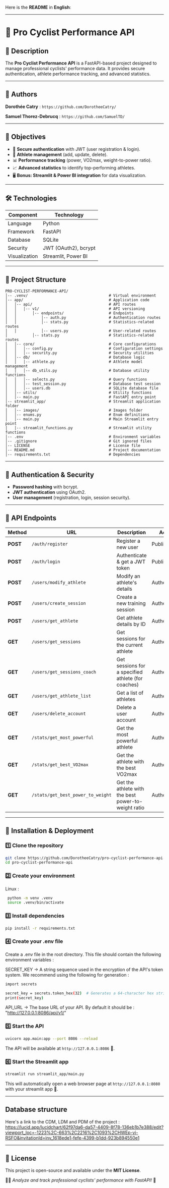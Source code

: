 Here is the **README** in **English**:  

---

# 🚴 Pro Cyclist Performance API  

## 📌 Description  
The **Pro Cyclist Performance API** is a FastAPI-based project designed to manage professional cyclists' performance data. It provides secure authentication, athlete performance tracking, and advanced statistics.  

---

## 👥 Authors 
**Dorothée Catry** : `https://github.com/DorotheeCatry/` 

**Samuel Thorez-Debrucq** : `https://github.com/SamuelTD/`


---

## 🎯 Objectives  
- 🔐 **Secure authentication** with JWT (user registration & login).  
- 🚴 **Athlete management** (add, update, delete).  
- 📊 **Performance tracking** (power, VO2max, weight-to-power ratio).  
- 📈 **Advanced statistics** to identify top-performing athletes.  
- 🖥 **Bonus: Streamlit & Power BI integration** for data visualization.  

---

## 🛠 Technologies  
| **Component** | **Technology** |
|--------------|---------------|
| Language | Python |
| Framework | FastAPI |
| Database | SQLite |
| Security | JWT (OAuth2), bcrypt |
| Visualization | Streamlit, Power BI |

---

## 📂 Project Structure  

```
PRO-CYCLIST-PERFORMANCE-API/
│-- .venv/                                    # Virtual environment
│-- app/                                      # Application code
│   │-- api/                                  # API routes
│   │   │-- v1/                               # API versioning
│   │       │-- endpoints/                    # Endpoints
│   │           │-- auth.py                   # Authentication routes
│   │           │-- stats.py                  # Statistics-related routes
│   │           │-- users.py                  # User-related routes
│           │-- stats.py                      # Statistics-related routes
│   │-- core/                                 # Core configurations
│   │   │-- config.py                         # Configuration settings
│   │   │-- security.py                       # Security utilities
│   │-- db/                                   # Database logic
│   │   │-- athlete.py                        # Athlete model management
│   │   │-- db_utils.py                       # Database utility functions
│   │   │-- selects.py                        # Query functions
│   │   │-- test_session.py                   # Database test session
│   │   │-- users.db                          # SQLite database file
│   │-- utils/                                # Utility functions
│   │-- main.py                               # FastAPI entry point
│-- streamlit_app/                            # Streamlit application folder
│   │-- images/                               # Images folder
│   │-- enums.py                              # Enum definitions
│   │-- main.py                               # Main Streamlit entry point
│   │-- streamlit_functions.py                # Streamlit utility functions
│-- .env                                      # Environment variables
│-- .gitignore                                # Git ignored files
│-- LICENSE                                   # License file
│-- README.md                                 # Project documentation
│-- requirements.txt                          # Dependencies

```

---

## 🔑 Authentication & Security  
- **Password hashing** with bcrypt.  
- **JWT authentication** using OAuth2.  
- **User management** (registration, login, session security).  

---

## 📌 API Endpoints  
| Method   | URL                                | Description                                                            | Access        |
|----------|------------------------------------|------------------------------------------------------------------------|---------------|
| **POST** | `/auth/register`                   | Register a new user                                                    | Public        |
| **POST** | `/auth/login`                      | Authenticate & get a JWT token                                         | Public        |
| **POST** | `/users/modify_athlete`            | Modify an athlete's details                                            | Authenticated |
| **POST** | `/users/create_session`            | Create a new training session                                          | Authenticated |
| **POST** | `/users/get_athlete`               | Get athlete details by ID                                              | Authenticated |
| **GET**  | `/users/get_sessions`              | Get sessions for the current athlete                                   | Authenticated |
| **GET**  | `/users/get_sessions_coach`        | Get sessions for a specified athlete (for coaches)                     | Authenticated |
| **GET**  | `/users/get_athlete_list`          | Get a list of athletes                                                 | Authenticated |
| **GET**  | `/users/delete_account`            | Delete a user account                                                  | Authenticated |
| **GET**  | `/stats/get_most_powerful`         | Get the most powerful athlete                                          | Authenticated |
| **GET**  | `/stats/get_best_VO2max`           | Get the athlete with the best VO2max                                   | Authenticated |
| **GET**  | `/stats/get_best_power_to_weight`  | Get the athlete with the best power-to-weight ratio                    | Authenticated |


---

## 🚀 Installation & Deployment  

### 1️⃣ Clone the repository  
```bash
git clone https://github.com/DorotheeCatry/pro-cyclist-performance-api.git
cd pro-cyclist-performance-api
```

### 2️⃣ Create your environment  

Linux : 
```bash
 python -m venv .venv  
 source .venv/bin/activate
```

### 3️⃣ Install dependencies  
```bash
pip install -r requirements.txt
```

### 4️⃣ Create your .env file 

Create a .env file in the root directory. This file should contain the following environment variables : 

SECRET_KEY -> A string sequence used in the encryption of the API's token system. We recommend using the following for generation : 
```bash
import secrets

secret_key = secrets.token_hex(32)  # Generates a 64-character hex string (32 bytes)
print(secret_key)
```

API_URL -> The base URL of your API. By default it should be : ̀"http://127.0.0.1:8086/api/v1/"

### 5️⃣ Start the API  
```bash
uvicorn app.main:app --port 8086 --reload
```
The API will be available at `http://127.0.0.1:8086` 🚀.

### 6️⃣ Start the Streamlit app 
```bash
streamlit run streamlit_app/main.py 
```
This will automatically open a web browser page at `http://127.0.0.1:8080` with your streamlit app 🚀.

---

## Database structure 

Here's a link to the CDM, LDM and PDM of the project : 
https://lucid.app/lucidchart/62f97da6-da57-4409-8f78-136eb1b7e388/edit?viewport_loc=-1223%2C-663%2C2216%2C1093%2CHWEp-vi-RSFO&invitationId=inv_1618ede1-fefe-4399-b1dd-923b894550e1

---

## 📜 License  
This project is open-source and available under the **MIT License**.  

🚴‍♂️ _Analyze and track professional cyclists' performance with FastAPI!_ 🚀